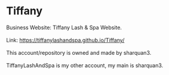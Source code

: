 # Tiffany
Business Website: Tiffany Lash &amp; Spa Website.<br><br>
Link: https://tiffanylashandspa.github.io/Tiffany/<br><br>
This account/repository is owned and made by sharquan3.<br><br>
TiffanyLashAndSpa is my other account, my main is sharquan3.
